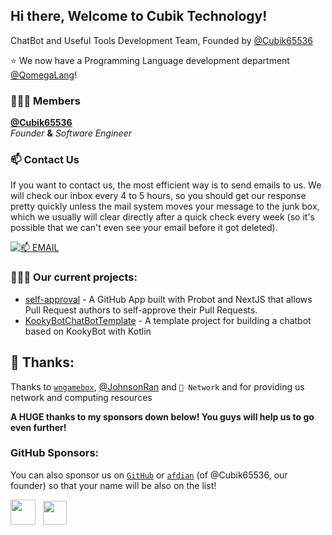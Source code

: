 ## Hi there, Welcome to Cubik Technology!

ChatBot and Useful Tools Development Team, Founded by [@Cubik65536](https://github.com/Cubik65536)

:star: We now have a Programming Language development department [@QomegaLang](https://github.com/QomegaLang)!

### 👨🏻‍💻 Members

**[@Cubik65536](https://github.com/Cubik65536)**
<br/>
*Founder* **&** *Software Engineer*

### 📫 Contact Us

If you want to contact us, the most efficient way is to send emails to us. We will check our inbox every 4 to 5 hours, so you should get our response pretty quickly unless the mail system moves your message to the junk box, which we usually will clear directly after a quick check every week (so it's possible that we can't even see your email before it got deleted).

[![📫 EMAIL](https://img.shields.io/badge/📫%20EMAIL-admin%40cubik65536.top-informational?style=for-the-badge)](mailto:admin@cubik65536.top)

### 🧑🏻‍💻 Our current projects:

- [self-approval](https://github.com/CubikTech/self-approval) - A GitHub App built with Probot and NextJS that allows Pull Request authors to self-approve their Pull Requests.
- [KookyBotChatBotTemplate](https://github.com/CubikTech/KookyBotChatBotTemplate) - A template project for building a chatbot based on KookyBot with Kotlin

## 🎉 Thanks:

Thanks to [`wngamebox`](https://wngamebox.cn), [@JohnsonRan](https://github.com/JohnsonRan) and `🍉 Network` and for providing us network and computing resources

**A HUGE thanks to my sponsors down below! You guys will help us to go even further!** 

### GitHub Sponsors:

You can also sponsor us on [`GitHub`](https://github.com/sponsors/Cubik65536) or [`afdian`](https://afdian.net/@ixortech) (of @Cubik65536, our founder) so that your name will be also on the list!

<p>
  <a href="https://github.com/sponsors/Cubik65536"><img src="https://img.shields.io/badge/sponsor-30363D?style=for-the-badge&logo=GitHub-Sponsors&logoColor=#EA4AAA" width="auto" height="40" /></a>
  &nbsp;
  <a href="https://afdian.net/@cubik65536"><img src="https://cdn.jsdelivr.net/gh/Cubik65536/cubik-favicons@main/support%20me%20on%20afd.png" width="auto" height="38" /></a>
</p>
